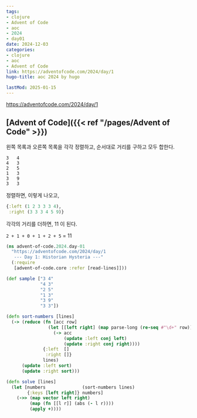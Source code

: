 ```yaml
---
tags:
- clojure
- Advent of Code
- aoc
- 2024
- day01
date: 2024-12-03
categories:
- clojure
- aoc
- Advent of Code
link: https://adventofcode.com/2024/day/1
hugo-title: aoc 2024 by hugo

lastMod: 2025-01-15
---
```



https://adventofcode.com/2024/day/1

## [Advent of Code]({{< ref "/pages/Advent of Code" >}})





왼쪽 목록과 오른쪽 목록을 각각 정렬하고, 순서대로 거리를 구하고 모두 합한다.

```shell
3   4
4   3
2   5
1   3
3   9
3   3
```



정렬하면, 이렇게 나오고,

```clojure
{:left (1 2 3 3 3 4), 
 :right (3 3 3 4 5 9)}
```



각각의 거리를 더하면, 11 이 된다.

`2 + 1 + 0 + 1 + 2 + 5` = 11



```clojure
(ns advent-of-code.2024.day-01
  "https://adventofcode.com/2024/day/1
   --- Day 1: Historian Hysteria ---"
  (:require
   [advent-of-code.core :refer [read-lines]]))

(def sample ["3 4"
             "4 3"
             "2 5"
             "1 3"
             "3 9"
             "3 3"])

(defn sort-numbers [lines]
  (-> (reduce (fn [acc row]
                (let [[left right] (map parse-long (re-seq #"\d+" row))]
                  (-> acc
                      (update :left conj left)
                      (update :right conj right))))
              {:left  []
               :right []}
              lines)
      (update :left sort)
      (update :right sort)))

(defn solve [lines]
  (let [numbers              (sort-numbers lines)
        {:keys [left right]} numbers]
    (->> (map vector left right)
         (map (fn [[l r]] (abs (- l r))))
         (apply +))))
```






